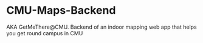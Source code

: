 CMU-Maps-Backend
================

AKA GetMeThere@CMU. Backend of an indoor mapping web app that helps you get round campus in CMU
